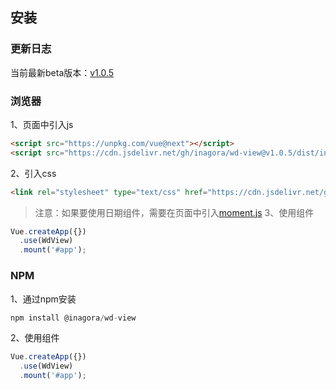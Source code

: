 ## 安装
### 更新日志
当前最新beta版本：[v1.0.5](https://github.com/inagora/wd-view/releases/tag/v1.0.5)
### 浏览器
1、页面中引入js
```html
<script src="https://unpkg.com/vue@next"></script>
<script src="https://cdn.jsdelivr.net/gh/inagora/wd-view@v1.0.5/dist/index.js"></script>
```
2、引入css
```html
<link rel="stylesheet" type="text/css" href="https://cdn.jsdelivr.net/gh/inagora/wd-view@v1.0.5/dist/index.css" />
```
> 注意：如果要使用日期组件，需要在页面中引入[moment.js](http://momentjs.cn/)
3、使用组件
```javascript
Vue.createApp({})
  .use(WdView)
  .mount('#app');
```
### NPM
1、通过npm安装
```javascript
npm install @inagora/wd-view
```
2、使用组件
```javascript
Vue.createApp({})
  .use(WdView)
  .mount('#app');
```
